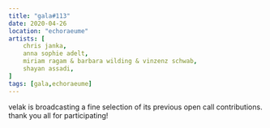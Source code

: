 ```yaml
---
title: "gala#113"
date: 2020-04-26
location: "echoraeume"
artists: [
    chris janka,
    anna sophie adelt,
    miriam ragam & barbara wilding & vinzenz schwab,
    shayan assadi,
]
tags: [gala,echoraeume]
---
```

velak is broadcasting a fine selection of its previous open call contributions.  
thank you all for participating!

